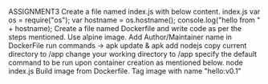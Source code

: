 ASSIGNMENT3
  Create a file named index.js with below content.
    index.js
    var os = require("os"); var hostname = os.hostname(); console.log("hello from " + hostname);
    Create a file named Dockerfile and write code as per the steps mentioned.
    Use alpine image.
    Add Author/Maintainer name in DockerFile
    run commands -> apk update & apk add nodejs
    copy current directory to /app
    change your working directory to /app
    specify the default command to be run upon container creation as mentioned below. node index.js
    Build image from Dockerfile.
    Tag image with name "hello:v0.1"